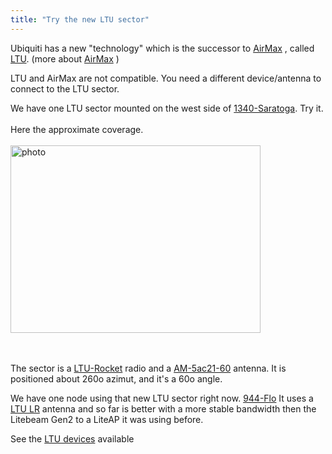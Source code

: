 ```yaml
---
title: "Try the new LTU sector"
---
```


Ubiquiti has a new "technology" which is the successor to [AirMax](https://dl.ubnt.com/datasheets/airmax/UBNT_DS_airMAX_TDMA.pdf) , called [LTU](https://help.ui.com/hc/en-us/articles/360002759393-LTU-Frequently-Asked-Questions). 
(more about [AirMax](https://dl.ubnt.com/AirMax_ppt.pdf) )

LTU and AirMax are not compatible. You need a different device/antenna to connect to the LTU sector. 

We have one LTU sector mounted on the west side of [1340-Saratoga](/nodes/node-1340/).  Try it. <br><br>
Here the approximate coverage.<br><br>
<img src="/img/ltu/nycmesh-1340-LTUsectorwest.png" alt="photo" style="width:400px;height:300px;" >

<br><br>
The sector is a [LTU-Rocket](https://www.ui.com/products/#ltu) radio and a [AM-5ac21-60](https://www.ui.com/airmax/airmax-ac-sector-antenna/) antenna. 
It is positioned about 260o azimut, and it's a 60o angle.

We have one node using that new LTU sector right now. [944-Flo](https://www.nycmesh.net/map/nodes/944) 
It uses a [LTU LR](https://www.ui.com/products/#ltu) antenna and so far is better with a more stable bandwidth then the Litebeam Gen2 to a LiteAP it was using before.

See the [LTU devices](https://www.ui.com/products/#ltu) available
